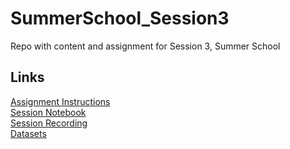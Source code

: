 # SummerSchool_Session3
Repo with content and assignment for Session 3, Summer School
## Links
[Assignment Instructions](Assignment.md)  
[Session Notebook]()  
[Session Recording]()  
[Datasets]()  
